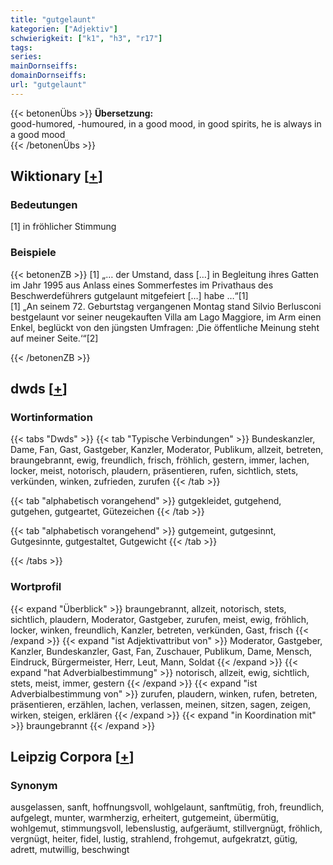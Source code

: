 ```yaml
---
title: "gutgelaunt"
kategorien: ["Adjektiv"]
schwierigkeit: ["k1", "h3", "r17"]
tags:
series:
mainDornseiffs:
domainDornseiffs:
url: "gutgelaunt"
---
```


{{< betonenÜbs >}}
**Übersetzung:**  
good-humored, -humoured, in a good mood, in good spirits, he is always in a good mood  
{{< /betonenÜbs >}}

## Wiktionary [[+](https://de.wiktionary.org/wiki/gutgelaunt)]

### Bedeutungen
[1] in fröhlicher Stimmung  

### Beispiele
{{< betonenZB >}}
[1] „… der Umstand, dass […] in Begleitung ihres Gatten im Jahr 1995 aus Anlass eines Sommerfestes im Privathaus des Beschwerdeführers gutgelaunt mitgefeiert […]  habe …“[1]  
[1] „An seinem 72. Geburtstag vergangenen Montag stand Silvio Berlusconi bestgelaunt vor seiner neugekauften Villa am Lago Maggiore, im Arm einen Enkel, beglückt von den jüngsten Umfragen: ‚Die öffentliche Meinung steht auf meiner Seite.‘“[2]  

{{< /betonenZB >}}


## dwds [[+](https://www.dwds.de/wb/gutgelaunt)]

### Wortinformation
{{< tabs "Dwds" >}}
{{< tab "Typische Verbindungen" >}}
Bundeskanzler, Dame, Fan, Gast, Gastgeber, Kanzler, Moderator, Publikum, allzeit, betreten, braungebrannt, ewig, freundlich, frisch, fröhlich, gestern, immer, lachen, locker, meist, notorisch, plaudern, präsentieren, rufen, sichtlich, stets, verkünden, winken, zufrieden, zurufen
{{< /tab >}}

{{< tab "alphabetisch vorangehend" >}}
gutgekleidet, gutgehend, gutgehen, gutgeartet, Gütezeichen
{{< /tab >}}

{{< tab "alphabetisch vorangehend" >}}
gutgemeint, gutgesinnt, Gutgesinnte, gutgestaltet, Gutgewicht
{{< /tab >}}

{{< /tabs >}}

### Wortprofil
{{< expand "Überblick" >}} braungebrannt, allzeit, notorisch, stets, sichtlich, plaudern, Moderator, Gastgeber, zurufen, meist, ewig, fröhlich, locker, winken, freundlich, Kanzler, betreten, verkünden, Gast, frisch {{< /expand >}}
{{< expand "ist Adjektivattribut von" >}} Moderator, Gastgeber, Kanzler, Bundeskanzler, Gast, Fan, Zuschauer, Publikum, Dame, Mensch, Eindruck, Bürgermeister, Herr, Leut, Mann, Soldat {{< /expand >}}
{{< expand "hat Adverbialbestimmung" >}} notorisch, allzeit, ewig, sichtlich, stets, meist, immer, gestern {{< /expand >}}
{{< expand "ist Adverbialbestimmung von" >}} zurufen, plaudern, winken, rufen, betreten, präsentieren, erzählen, lachen, verlassen, meinen, sitzen, sagen, zeigen, wirken, steigen, erklären {{< /expand >}}
{{< expand "in Koordination mit" >}} braungebrannt {{< /expand >}}

## Leipzig Corpora [[+](https://corpora.uni-leipzig.de/en/res?word=gutgelaunt&corpusId=deu_newscrawl-public_2018)]


### Synonym
ausgelassen, sanft, hoffnungsvoll, wohlgelaunt, sanftmütig, froh, freundlich, aufgelegt, munter, warmherzig, erheitert, gutgemeint, übermütig, wohlgemut, stimmungsvoll, lebenslustig, aufgeräumt, stillvergnügt, fröhlich, vergnügt, heiter, fidel, lustig, strahlend, frohgemut, aufgekratzt, gütig, adrett, mutwillig, beschwingt

